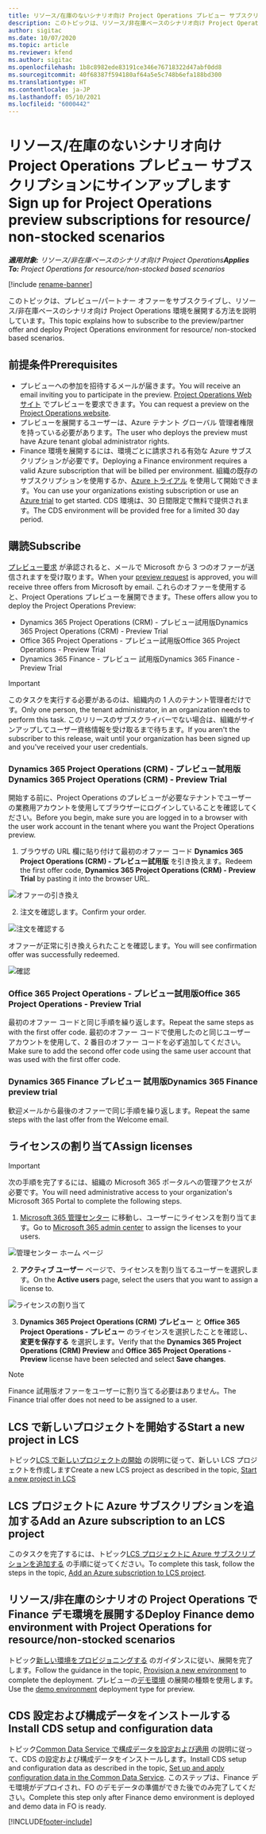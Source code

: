 ```yaml
---
title: リソース/在庫のないシナリオ向け Project Operations プレビュー サブスクリプションにサインアップします
description: このトピックは、リソース/非在庫ベースのシナリオ向け Project Operations をサブスクライブして展開する方法について説明します。
author: sigitac
ms.date: 10/07/2020
ms.topic: article
ms.reviewer: kfend
ms.author: sigitac
ms.openlocfilehash: 1b8c8982ede83191ce346e76718322d47abf0dd8
ms.sourcegitcommit: 40f68387f594180af64a5e5c748b6efa188bd300
ms.translationtype: HT
ms.contentlocale: ja-JP
ms.lasthandoff: 05/10/2021
ms.locfileid: "6000442"
---
```

# <a name="sign-up-for-project-operations-preview-subscriptions-for-resource-non-stocked-scenarios"></a><span data-ttu-id="053ab-103">リソース/在庫のないシナリオ向け Project Operations プレビュー サブスクリプションにサインアップします</span><span class="sxs-lookup"><span data-stu-id="053ab-103">Sign up for Project Operations preview subscriptions for resource/ non-stocked scenarios</span></span>

<span data-ttu-id="053ab-104">_**適用対象:** リソース/非在庫ベースのシナリオ向け Project Operations_</span><span class="sxs-lookup"><span data-stu-id="053ab-104">_**Applies To:** Project Operations for resource/non-stocked based scenarios_</span></span>

[!include [rename-banner](~/includes/cc-data-platform-banner.md)]

<span data-ttu-id="053ab-105">このトピックは、プレビュー/パートナー オファーをサブスクライブし、リソース/非在庫ベースのシナリオ向け Project Operations 環境を展開する方法を説明しています。</span><span class="sxs-lookup"><span data-stu-id="053ab-105">This topic explains how to subscribe to the preview/partner offer and deploy Project Operations environment for resource/ non-stocked based scenarios.</span></span>

## <a name="prerequisites"></a><span data-ttu-id="053ab-106">前提条件</span><span class="sxs-lookup"><span data-stu-id="053ab-106">Prerequisites</span></span>

- <span data-ttu-id="053ab-107">プレビューへの参加を招待するメールが届きます。</span><span class="sxs-lookup"><span data-stu-id="053ab-107">You will receive an email inviting you to participate in the preview.</span></span> <span data-ttu-id="053ab-108">[Project Operations Web サイト](https://dynamics.microsoft.com/en-us/project-operations/overview/) でプレビューを要求できます。</span><span class="sxs-lookup"><span data-stu-id="053ab-108">You can request a preview on the [Project Operations website](https://dynamics.microsoft.com/en-us/project-operations/overview/).</span></span>
- <span data-ttu-id="053ab-109">プレビューを展開するユーザーは、Azure テナント グローバル 管理者権限を持っている必要があります。</span><span class="sxs-lookup"><span data-stu-id="053ab-109">The user who deploys the preview must have Azure tenant global administrator rights.</span></span>
- <span data-ttu-id="053ab-110">Finance 環境を展開するには、環境ごとに請求される有効な Azure サブスクリプションが必要です。</span><span class="sxs-lookup"><span data-stu-id="053ab-110">Deploying a Finance environment requires a valid Azure subscription that will be billed per environment.</span></span> <span data-ttu-id="053ab-111">組織の既存のサブスクリプションを使用するか、[Azure トライアル](https://azure.microsoft.com/en-us/free/) を使用して開始できます。</span><span class="sxs-lookup"><span data-stu-id="053ab-111">You can use your organizations existing subscription or use an [Azure trial](https://azure.microsoft.com/en-us/free/) to get started.</span></span> <span data-ttu-id="053ab-112">CDS 環境は、30 日間限定で無料で提供されます。</span><span class="sxs-lookup"><span data-stu-id="053ab-112">The CDS environment will be provided free for a limited 30 day period.</span></span>

## <a name="subscribe"></a><span data-ttu-id="053ab-113">購読</span><span class="sxs-lookup"><span data-stu-id="053ab-113">Subscribe</span></span>

<span data-ttu-id="053ab-114">[プレビュー要求](https://forms.office.com/FormsPro/Pages/ResponsePage.aspx?id=v4j5cvGGr0GRqy180BHbR56j8lZs0FdAvwT75_WNFyxUMkRDV1NYQU5TNjE2VjhKOVBUNVg2R0s1NC4u) が承認されると、メールで Microsoft から 3 つのオファーが送信されますを受け取ります。</span><span class="sxs-lookup"><span data-stu-id="053ab-114">When your [preview request](https://forms.office.com/FormsPro/Pages/ResponsePage.aspx?id=v4j5cvGGr0GRqy180BHbR56j8lZs0FdAvwT75_WNFyxUMkRDV1NYQU5TNjE2VjhKOVBUNVg2R0s1NC4u) is approved, you will receive three offers from Microsoft by email.</span></span> <span data-ttu-id="053ab-115">これらのオファーを使用すると、Project Operations プレビューを展開できます。</span><span class="sxs-lookup"><span data-stu-id="053ab-115">These offers allow you to deploy the Project Operations Preview:</span></span>

- <span data-ttu-id="053ab-116">Dynamics 365 Project Operations (CRM) - プレビュー試用版</span><span class="sxs-lookup"><span data-stu-id="053ab-116">Dynamics 365 Project Operations (CRM) - Preview Trial</span></span>
- <span data-ttu-id="053ab-117">Office 365 Project Operations - プレビュー試用版</span><span class="sxs-lookup"><span data-stu-id="053ab-117">Office 365 Project Operations - Preview Trial</span></span>
- <span data-ttu-id="053ab-118">Dynamics 365 Finance - プレビュー 試用版</span><span class="sxs-lookup"><span data-stu-id="053ab-118">Dynamics 365 Finance - Preview Trial</span></span>

> [!IMPORTANT]
> <span data-ttu-id="053ab-119">このタスクを実行する必要があるのは、組織内の 1 人のテナント管理者だけです。</span><span class="sxs-lookup"><span data-stu-id="053ab-119">Only one person, the tenant administrator, in an organization needs to perform this task.</span></span> <span data-ttu-id="053ab-120">このリリースのサブスクライバーでない場合は、組織がサインアップしてユーザー資格情報を受け取るまで待ちます。</span><span class="sxs-lookup"><span data-stu-id="053ab-120">If you aren't the subscriber to this release, wait until your organization has been signed up and you've received your user credentials.</span></span>

### <a name="dynamics-365-project-operations-crm---preview-trial"></a><span data-ttu-id="053ab-121">Dynamics 365 Project Operations (CRM) - プレビュー試用版</span><span class="sxs-lookup"><span data-stu-id="053ab-121">Dynamics 365 Project Operations (CRM) - Preview Trial</span></span> 

<span data-ttu-id="053ab-122">開始する前に、Project Operations のプレビューが必要なテナントでユーザーの業務用アカウントを使用してブラウザーにログインしていることを確認してください。</span><span class="sxs-lookup"><span data-stu-id="053ab-122">Before you begin, make sure you are logged in to a browser with the user work account in the tenant where you want the Project Operations preview.</span></span>

1. <span data-ttu-id="053ab-123">ブラウザの URL 欄に貼り付けて最初のオファー コード **Dynamics 365 Project Operations (CRM) - プレビュー試用版** を引き換えます。</span><span class="sxs-lookup"><span data-stu-id="053ab-123">Redeem the first offer code, **Dynamics 365 Project Operations (CRM) - Preview Trial** by pasting it into the browser URL.</span></span>

![オファーの引き換え](./media/16RedeemFirstOfferNew.png)

2. <span data-ttu-id="053ab-125">注文を確認します。</span><span class="sxs-lookup"><span data-stu-id="053ab-125">Confirm your order.</span></span>

![注文を確認する](./media/17ConfirmOrderNew.png)

<span data-ttu-id="053ab-127">オファーが正常に引き換えられたことを確認します。</span><span class="sxs-lookup"><span data-stu-id="053ab-127">You will see confirmation offer was successfully redeemed.</span></span>

![確認](./media/18OrderConfirmationNew.png)

### <a name="office-365-project-operations---preview-trial"></a><span data-ttu-id="053ab-129">Office 365 Project Operations - プレビュー試用版</span><span class="sxs-lookup"><span data-stu-id="053ab-129">Office 365 Project Operations - Preview Trial</span></span>

<span data-ttu-id="053ab-130">最初のオファー コードと同じ手順を繰り返します。</span><span class="sxs-lookup"><span data-stu-id="053ab-130">Repeat the same steps as with the first offer code.</span></span> <span data-ttu-id="053ab-131">最初のオファー コードで使用したのと同じユーザー アカウントを使用して、2 番目のオファー コードを必ず追加してください。</span><span class="sxs-lookup"><span data-stu-id="053ab-131">Make sure to add the second offer code using the same user account that was used with the first offer code.</span></span>

### <a name="dynamics-365-finance-preview-trial"></a><span data-ttu-id="053ab-132">Dynamics 365 Finance プレビュー 試用版</span><span class="sxs-lookup"><span data-stu-id="053ab-132">Dynamics 365 Finance preview trial</span></span>

<span data-ttu-id="053ab-133">歓迎メールから最後のオファーで同じ手順を繰り返します。</span><span class="sxs-lookup"><span data-stu-id="053ab-133">Repeat the same steps with the last offer from the Welcome email.</span></span>

## <a name="assign-licenses"></a><span data-ttu-id="053ab-134">ライセンスの割り当て</span><span class="sxs-lookup"><span data-stu-id="053ab-134">Assign licenses</span></span>

> [!IMPORTANT]
> <span data-ttu-id="053ab-135">次の手順を完了するには、組織の Microsoft 365 ポータルへの管理アクセスが必要です。</span><span class="sxs-lookup"><span data-stu-id="053ab-135">You will need administrative access to your organization's Microsoft 365 Portal to complete the following steps.</span></span>

1. <span data-ttu-id="053ab-136">[Microsoft 365 管理センター](https://portal.office.com/) に移動し、ユーザーにライセンスを割り当てます。</span><span class="sxs-lookup"><span data-stu-id="053ab-136">Go to [Microsoft 365 admin center](https://portal.office.com/) to assign the licenses to your users.</span></span>

![管理センター ホーム ページ](./media/14AdminPortal.png)

2. <span data-ttu-id="053ab-138">**アクティブ ユーザー** ページで、ライセンスを割り当てるユーザーを選択します。</span><span class="sxs-lookup"><span data-stu-id="053ab-138">On the **Active users** page, select the users that you want to assign a license to.</span></span>

![ライセンスの割り当て](./media/15AssignLicenses.png)

3. <span data-ttu-id="053ab-140">**Dynamics 365 Project Operations (CRM) プレビュー** と **Office 365 Project Operations - プレビュー** のライセンスを選択したことを確認し、**変更を保存する** を選択します。</span><span class="sxs-lookup"><span data-stu-id="053ab-140">Verify that the **Dynamics 365 Project Operations (CRM) Preview** and **Office 365 Project Operations - Preview** license have been selected and select **Save changes**.</span></span>

> [!NOTE]
> <span data-ttu-id="053ab-141">Finance 試用版オファーをユーザーに割り当てる必要はありません。</span><span class="sxs-lookup"><span data-stu-id="053ab-141">The Finance trial offer does not need to be assigned to a user.</span></span>

## <a name="start-a-new-project-in-lcs"></a><span data-ttu-id="053ab-142">LCS で新しいプロジェクトを開始する</span><span class="sxs-lookup"><span data-stu-id="053ab-142">Start a new project in LCS</span></span>

<span data-ttu-id="053ab-143">トピック[LCS で新しいプロジェクトの開始](create-lcs-project.md) の説明に従って、新しい LCS プロジェクトを作成します</span><span class="sxs-lookup"><span data-stu-id="053ab-143">Create a new LCS project as described in the topic, [Start a new project in LCS](create-lcs-project.md)</span></span>

## <a name="add-an-azure-subscription-to-an-lcs-project"></a><span data-ttu-id="053ab-144">LCS プロジェクトに Azure サブスクリプションを追加する</span><span class="sxs-lookup"><span data-stu-id="053ab-144">Add an Azure subscription to an LCS project</span></span>

<span data-ttu-id="053ab-145">このタスクを完了するには、トピック[LCS プロジェクトに Azure サブスクリプションを追加する](resource-add-azure-subscription-lcs-project.md) の手順に従ってください。</span><span class="sxs-lookup"><span data-stu-id="053ab-145">To complete this task, follow the steps in the topic, [Add an Azure subscription to LCS project](resource-add-azure-subscription-lcs-project.md).</span></span>

## <a name="deploy-finance-demo-environment-with-project-operations-for-resourcenon-stocked-scenarios"></a><span data-ttu-id="053ab-146">リソース/非在庫のシナリオの Project Operations で Finance デモ環境を展開する</span><span class="sxs-lookup"><span data-stu-id="053ab-146">Deploy Finance demo environment with Project Operations for resource/non-stocked scenarios</span></span>

<span data-ttu-id="053ab-147">トピック[新しい環境をプロビジョニングする](resource-provision-new-environment.md) のガイダンスに従い、展開を完了します。</span><span class="sxs-lookup"><span data-stu-id="053ab-147">Follow the guidance in the topic, [Provision a new environment](resource-provision-new-environment.md) to complete the deployment.</span></span> <span data-ttu-id="053ab-148">プレビューの[デモ環境](/dynamics365/fin-ops-core/dev-itpro/deployment/deploy-demo-environment) の展開の種類を使用します。</span><span class="sxs-lookup"><span data-stu-id="053ab-148">Use the [demo environment](/dynamics365/fin-ops-core/dev-itpro/deployment/deploy-demo-environment) deployment type for preview.</span></span> 

## <a name="install-cds-setup-and-configuration-data"></a><span data-ttu-id="053ab-149">CDS 設定および構成データをインストールする</span><span class="sxs-lookup"><span data-stu-id="053ab-149">Install CDS setup and configuration data</span></span>

<span data-ttu-id="053ab-150">トピック[Common Data Service で構成データを設定および適用](resource-apply-pro-setup-config-data.md) の説明に従って、CDS の設定および構成データをインストールします。</span><span class="sxs-lookup"><span data-stu-id="053ab-150">Install CDS setup and configuration data as described in the topic, [Set up and apply configuration data in the Common Data Service](resource-apply-pro-setup-config-data.md).</span></span>
<span data-ttu-id="053ab-151">このステップは、Finance デモ環境がデプロイされ、FO のデモデータの準備ができた後でのみ完了してください。</span><span class="sxs-lookup"><span data-stu-id="053ab-151">Complete this step only after Finance demo environment is deployed and demo data in FO is ready.</span></span>


[!INCLUDE[footer-include](../includes/footer-banner.md)]